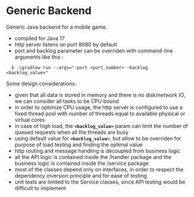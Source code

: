 # Generic Backend
Generic Java backend for a mobile game.

- compiled for Java 17
- http server listens on port 8080 by default
- port and backlog parameter can be overriden with command-line arguments like this :
```
  $ .\gradlew run --args="-port <port_number> -backlog <backlog_value>"
```

Some design considerations:
- given that all data is stored in memory and there is no disk/network IO, we can consider all tasks to be CPU bound
- in order to optimize CPU usage, the http server is configured to use a fixed thread pool with number of threads equal to available physical or virtual cores
- in case of high load, the **`<backlog_value>`** param can limit the number of queued requests when all the threads are busy
- using default value for **`<backlog_value>`**, but allow to be overriden for purpose of load testing and finding the optimal value
- http routing and message handling is decoupled from business logic
- all the API logic is contained inside the /handler package and the business logic is contained inside the /service package
- most of the classes depend only on interfaces, in order to respect the dependency inversion principle and for ease of testing
- unit tests are limited to the Service classes, since API testing would be difficult to implement